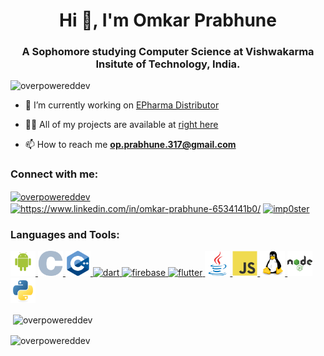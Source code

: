 <h1 align="center">Hi 👋, I'm Omkar Prabhune</h1>
<h3 align="center">A Sophomore studying Computer Science at Vishwakarma Insitute of Technology, India.</h3>

<p align="left"> <img src="https://komarev.com/ghpvc/?username=overpowereddev&label=Profile%20views&color=0e75b6&style=for-the-badge" alt="overpowereddev" /> </p>

- 🔭 I’m currently working on [EPharma Distributor](https://github.com/SigSegvSquad/e_pharma_app)

- 👨‍💻 All of my projects are available at [right here](https://github.com/OverPoweredDev)

- 📫 How to reach me **op.prabhune.317@gmail.com**

<h3 align="left">Connect with me:</h3>
<p align="left">
<a href="https://dev.to/overpowereddev" target="blank"><img align="center" src="https://cdn.jsdelivr.net/npm/simple-icons@3.0.1/icons/dev-dot-to.svg" alt="overpowereddev" height="30" width="40" /></a>
<a href="https://linkedin.com/in/https://www.linkedin.com/in/omkar-prabhune-6534141b0/" target="blank"><img align="center" src="https://cdn.jsdelivr.net/npm/simple-icons@3.0.1/icons/linkedin.svg" alt="https://www.linkedin.com/in/omkar-prabhune-6534141b0/" height="30" width="40" /></a>
<a href="https://www.codechef.com/users/imp0ster" target="blank"><img align="center" src="https://cdn.jsdelivr.net/npm/simple-icons@3.1.0/icons/codechef.svg" alt="imp0ster" height="30" width="40" /></a>
</p>

<h3 align="left">Languages and Tools:</h3>
<p align="left"> <a href="https://developer.android.com" target="_blank"> <img src="https://raw.githubusercontent.com/devicons/devicon/master/icons/android/android-original-wordmark.svg" alt="android" width="40" height="40"/> </a> <a href="https://www.cprogramming.com/" target="_blank"> <img src="https://raw.githubusercontent.com/devicons/devicon/master/icons/c/c-original.svg" alt="c" width="40" height="40"/> </a> <a href="https://www.w3schools.com/cpp/" target="_blank"> <img src="https://raw.githubusercontent.com/devicons/devicon/master/icons/cplusplus/cplusplus-original.svg" alt="cplusplus" width="40" height="40"/> </a> <a href="https://dart.dev" target="_blank"> <img src="https://www.vectorlogo.zone/logos/dartlang/dartlang-icon.svg" alt="dart" width="40" height="40"/> </a> <a href="https://firebase.google.com/" target="_blank"> <img src="https://www.vectorlogo.zone/logos/firebase/firebase-icon.svg" alt="firebase" width="40" height="40"/> </a> <a href="https://flutter.dev" target="_blank"> <img src="https://www.vectorlogo.zone/logos/flutterio/flutterio-icon.svg" alt="flutter" width="40" height="40"/> </a> <a href="https://www.java.com" target="_blank"> <img src="https://raw.githubusercontent.com/devicons/devicon/master/icons/java/java-original.svg" alt="java" width="40" height="40"/> </a> <a href="https://developer.mozilla.org/en-US/docs/Web/JavaScript" target="_blank"> <img src="https://raw.githubusercontent.com/devicons/devicon/master/icons/javascript/javascript-original.svg" alt="javascript" width="40" height="40"/> </a> <a href="https://www.linux.org/" target="_blank"> <img src="https://raw.githubusercontent.com/devicons/devicon/master/icons/linux/linux-original.svg" alt="linux" width="40" height="40"/> </a> <a href="https://nodejs.org" target="_blank"> <img src="https://raw.githubusercontent.com/devicons/devicon/master/icons/nodejs/nodejs-original-wordmark.svg" alt="nodejs" width="40" height="40"/> </a> <a href="https://www.python.org" target="_blank"> <img src="https://raw.githubusercontent.com/devicons/devicon/master/icons/python/python-original.svg" alt="python" width="40" height="40"/> </a> </p>

<p>&nbsp;<img align="center" src="https://github-readme-stats.vercel.app/api?username=overpowereddev&show_icons=true&locale=en" alt="overpowereddev" /></p>

<p><img align="center" src="https://github-readme-streak-stats.herokuapp.com/?user=overpowereddev&" alt="overpowereddev" /></p>

